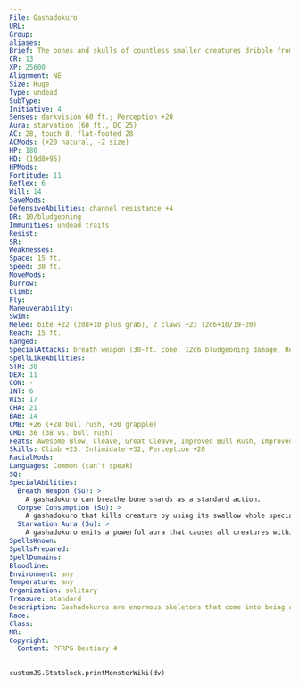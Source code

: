 ```yaml
---
File: Gashadokuro
URL: 
Group: 
aliases: 
Brief: The bones and skulls of countless smaller creatures dribble from the joints and rib cage of this massive skeleton.
CR: 13
XP: 25600
Alignment: NE
Size: Huge
Type: undead
SubType: 
Initiative: 4
Senses: darkvision 60 ft.; Perception +20
Aura: starvation (60 ft., DC 25)
AC: 28, touch 8, flat-footed 28
ACMods: (+20 natural, -2 size)
HP: 180
HD: (19d8+95)
HPMods: 
Fortitude: 11
Reflex: 6
Will: 14
SaveMods: 
DefensiveAbilities: channel resistance +4
DR: 10/bludgeoning
Immunities: undead traits
Resist: 
SR: 
Weaknesses: 
Space: 15 ft.
Speed: 30 ft.
MoveMods: 
Burrow: 
Climb: 
Fly: 
Maneuverability: 
Swim: 
Melee: bite +22 (2d8+10 plus grab), 2 claws +23 (2d6+10/19-20)
Reach: 15 ft.
Ranged: 
SpecialAttacks: breath weapon (30-ft. cone, 12d6 bludgeoning damage, Reflex DC 24 half, usable every 1d4 rounds), corpse consumption, swallow whole (6d6 bludgeoning damage, AC 20, 18 hp)
SpellLikeAbilities: 
STR: 30
DEX: 11
CON: -
INT: 6
WIS: 17
CHA: 21
BAB: 14
CMB: +26 (+28 bull rush, +30 grapple)
CMD: 36 (38 vs. bull rush)
Feats: Awesome Blow, Cleave, Great Cleave, Improved Bull Rush, Improved Critical (claw), Improved Initiative, Intimidating Prowess, Power Attack, Vital Strike, Weapon Focus (claw)
Skills: Climb +23, Intimidate +32, Perception +20
RacialMods: 
Languages: Common (can't speak)
SQ: 
SpecialAbilities:
  Breath Weapon (Su): >
    A gashadokuro can breathe bone shards as a standard action.
  Corpse Consumption (Su): >
    A gashadokuro that kills creature by using its swallow whole special ability automatically consumes its victim's body and regains a number of hit points equal to the victim's Constitution score. Consumed creatures cannot be resurrected by any effect short of a miracle or wish spell until the gashadokuro is destroyed.
  Starvation Aura (Su): >
    A gashadokuro emits a powerful aura that causes all creatures within range to feel the intense pains of starvation. Each creature within 60 feet must succeed at a DC 24 Fortitude save or be fatigued and succumb to the supernatural starvation of the gashadokuro, taking 2d6 points of nonlethal damage at the end of its turn each round it remains in the aura. Even after leaving the area or slaying the gashadokuro, an affected creature continues to starve and cannot heal from the nonlethal damage dealt by this ability until it consumes food (Pathfinder RPG Core Rulebook 444).
SpellsKnown: 
SpellsPrepared: 
SpellDomains: 
Bloodline: 
Environment: any
Temperature: any
Organization: solitary
Treasure: standard
Description: Gashadokuros are enormous skeletons that come into being as a result of mass starvation. The victims of such a tragedy fuse together into an undead colossus that continues to hunger even in death. A gashadokuro uses its feral instincts to hunt living creatures, forever seeking to sate its ineradicable, collective memory of starvation. A typical gashadokuro is 30 feet tall and weighs up to 5,000 pounds.
Race: 
Class: 
MR: 
Copyright:
  Content: PFRPG Bestiary 4
---
```

```dataviewjs
customJS.Statblock.printMonsterWiki(dv)
```
